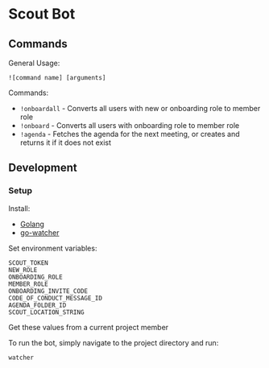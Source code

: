 # Scout Bot
## Commands
General Usage:
```
![command name] [arguments]
```
Commands:
- `!onboardall` - Converts all users with new or onboarding role to member role
- `!onboard` - Converts all users with onboarding role to member role
- `!agenda` - Fetches the agenda for the next meeting, or creates and returns it if it does not exist
## Development
### Setup
Install:
- [Golang](https://golang.org/)
- [go-watcher](https://github.com/canthefason/go-watcher)

Set environment variables:
```
SCOUT_TOKEN
NEW_ROLE
ONBOARDING_ROLE
MEMBER_ROLE
ONBOARDING_INVITE_CODE
CODE_OF_CONDUCT_MESSAGE_ID
AGENDA_FOLDER_ID
SCOUT_LOCATION_STRING
```
Get these values from a current project member

To run the bot, simply navigate to the project directory and run:
```
watcher
```
